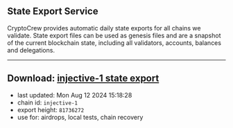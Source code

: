 ## State Export Service
CryptoCrew provides automatic daily state exports for all chains we validate. State export files can be used as genesis files and are a snapshot of the current blockchain state, including all validators, accounts, balances and delegations.

---
**Download: [injective-1 state export](https://dl-eu2.ccvalidators.com/SERVICE/injective/injective-1_export_81736272.json)**
---

- last updated: Mon Aug 12 2024 15:18:28
- chain id: `injective-1`
- export height: `81736272`
- use for: airdrops, local tests, chain recovery
